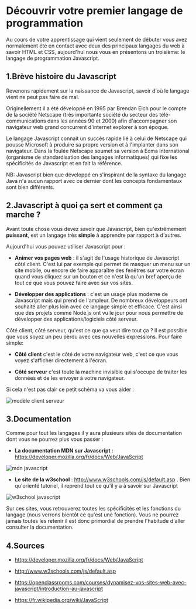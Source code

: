 # Découvrir votre premier langage de programmation

Au cours de votre apprentissage qui vient seulement de débuter vous avez normalement été en contact avec deux des principaux langages du web à savoir HTML et CSS, aujourd'hui nous vous en présentons un troisième: le langage de programmation Javascript.

## 1\.Brève histoire du Javascript

Revenons rapidement sur la naissance de Javascript, savoir d'où le langage vient ne peut pas faire de mal.

Originellement il a été développé en 1995 par Brendan Eich pour le compte de la société Netscape (très importante société du secteur des télé-communications dans les années 90 et 2000) afin d'accompagner son navigateur web grand concurrent d'internet explorer à son époque.

Le langage Javascript connait un succès rapide lié à celui de Netscape qui pousse Microsoft à produire sa propre version et à l'implanter dans son navigateur. Dans la foulée Netscape soumet sa version à Ecma International (organisme de standardisation des langages informatiques) qui fixe les spécificités de Javascript et en fait la référence.

NB: Javascript bien que développé en s'inspirant de la syntaxe du langage Java n'a aucun rapport avec ce dernier dont les concepts fondamentaux sont bien différents.

## 2\.Javascript à quoi ça sert et comment ça marche ?

Avant toute chose vous devez savoir que Javascript, bien qu'extrêmement **puissant**, est un langage très **simple** à apprendre par rapport à d'autres.

Aujourd'hui vous pouvez utiliser Javascript pour :

- **Animer vos pages web** : il s'agit de l'usage historique de Javascript côté client. C'est lui par exemple qui permet de masquer un menu sur un site mobile, ou encore de faire apparaître des fenêtres sur votre écran quand vous cliquez sur un bouton et ce n'est là qu'un bref aperçu de tout ce que vous pouvez faire avec sur vos sites.

- **Développer des applications** : c'est un usage plus moderne de Javascript mais qui prend de l'ampleur. De nombreux développeurs ont souhaité aller plus loin avec ce langage simple et efficace. C'est ainsi que des projets comme Node.js ont vu le jour pour nous permettre de développer des applications/logiciels côté serveur.

Côté client, côté serveur, qu'est ce que ça veut dire tout ça ? Il est possible que vous soyez un peu perdu avec ces nouvelles expressions. Pour faire simple:

- **Côté client** c'est le côté de votre navigateur web, c'est ce que vous voyez s'afficher directement à l'écran.

- **Côté serveur** c'est toute la machine invisible qui s'occupe de traiter les données et de les envoyer à votre navigateur.

Si cela n'est pas clair ce petit schéma va vous aider :

![modèle client serveur](https://trello-attachments.s3.amazonaws.com/588f0568385a0f0e15508f46/1123x794/a8acc1a27875697599be2450eac83c05/cliet_serveur_model.jpg.png)

## 3\.Documentation

Comme pour tout les langages il y aura plusieurs sites de documentation dont vous ne pourrez plus vous passer :

- **La documentation MDN sur Javascript** : https://developer.mozilla.org/fr/docs/Web/JavaScript

![mdn javascript](https://trello-attachments.s3.amazonaws.com/586baae409278718c50732fb/588f0568385a0f0e15508f46/6e9bd01c7773547b74298215d7490cec/mdn_js.png)

- **Le site de la w3school** : http://www.w3schools.com/js/default.asp . Bien qu'orienté tutoriel, il reprend tout ce qu'il y a à savoir sur Javascript

![w3school javascript](https://trello-attachments.s3.amazonaws.com/586baae409278718c50732fb/588f0568385a0f0e15508f46/c05b66eed48ed445e8c123327635e47a/w3school_js.png)

Sur ces sites, vous retrouverez toutes les spécificités et les fonctions du langage (nous verrons bientôt ce qu'est une fonction). Vous ne pourrez jamais toutes les retenir il est donc primordial de prendre l'habitude d'aller consulter la documentation.

## 4\.Sources

- https://developer.mozilla.org/fr/docs/Web/JavaScript

- http://www.w3schools.com/js/default.asp

- https://openclassrooms.com/courses/dynamisez-vos-sites-web-avec-javascript/introduction-au-javascript

- https://fr.wikipedia.org/wiki/JavaScript
